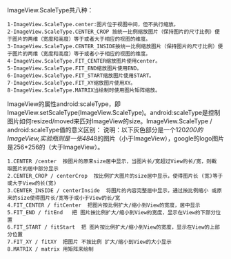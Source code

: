 ImageView.ScaleType共八种：
```  
1·ImageView.ScaleType.center:图片位于视图中间，但不执行缩放。
2·ImageView.ScaleType.CENTER_CROP 按统一比例缩放图片（保持图片的尺寸比例）便于图片的两维（宽度和高度）等于或者大于相应的视图的维度。
3·ImageView.ScaleType.CENTER_INSIDE按统一比例缩放图片（保持图片的尺寸比例）便于图片的两维（宽度和高度）等于或者小于相应的视图的维度。
4·ImageView.ScaleType.FIT_CENTER缩放图片使用center。
5·ImageView.ScaleType.FIT_END缩放图片使用END。
6·ImageView.ScaleType.FIT_START缩放图片使用START。
7·ImageView.ScaleType.FIT_XY缩放图片使用XY。
8·ImageView.ScaleType.MATRIX当绘制时使用图片矩阵缩放。
```
ImageView的属性android:scaleType，即ImageView.setScaleType(ImageView.ScaleType)。android:scaleType是控制图片如何resized/moved来匹对ImageView的size。ImageView.ScaleType / android:scaleType值的意义区别：
说明：以下灰色部分是一个120*200的ImageView,实验瓶则是一张48*48的图片（小于ImageView），google的logo图片是256*256的（大于ImageView）。
```  
1.CENTER /center  按图片的原来size居中显示，当图片长/宽超过View的长/宽，则截 取图片的居中部分显示
2.CENTER_CROP / centerCrop  按比例扩大图片的size居中显示，使得图片长 (宽)等于或大于View的长(宽)
3.CENTER_INSIDE / centerInside  将图片的内容完整居中显示，通过按比例缩小 或原来的size使得图片长/宽等于或小于View的长/宽
4.FIT_CENTER / fitCenter  把图片按比例扩大/缩小到View的宽度，居中显示
5.FIT_END / fitEnd   把 图片按比例扩大/缩小到View的宽度，显示在View的下部分位置
6.FIT_START / fitStart  把 图片按比例扩大/缩小到View的宽度，显示在View的上部分位置
7.FIT_XY / fitXY  把图片 不按比例 扩大/缩小到View的大小显示
8.MATRIX / matrix 用矩阵来绘制
```